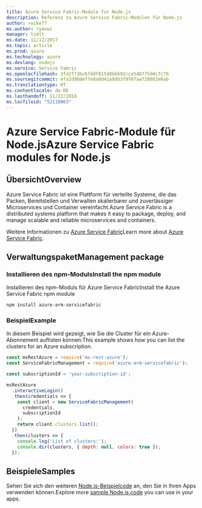 ```yaml
---
title: Azure Service Fabric-Module für Node.js
description: Referenz zu Azure Service Fabric-Modulen für Node.js
author: rwike77
ms.author: ryanwi
manager: timlt
ms.date: 11/12/2017
ms.topic: article
ms.prod: azure
ms.technology: azure
ms.devlang: nodejs
ms.service: Service Fabric
ms.openlocfilehash: 3fd2f73bc6fddf01548bbb92cce540775d4c7c76
ms.sourcegitcommit: efa2d98deffe8a0d41a8d63f9f07aa720862e6ab
ms.translationtype: HT
ms.contentlocale: de-DE
ms.lasthandoff: 11/22/2018
ms.locfileid: "52110063"
---
```

# <a name="azure-service-fabric-modules-for-nodejs"></a><span data-ttu-id="c3b1e-103">Azure Service Fabric-Module für Node.js</span><span class="sxs-lookup"><span data-stu-id="c3b1e-103">Azure Service Fabric modules for Node.js</span></span>

## <a name="overview"></a><span data-ttu-id="c3b1e-104">Übersicht</span><span class="sxs-lookup"><span data-stu-id="c3b1e-104">Overview</span></span>

<span data-ttu-id="c3b1e-105">Azure Service Fabric ist eine Plattform für verteilte Systeme, die das Packen, Bereitstellen und Verwalten skalierbarer und zuverlässiger Microservices und Container vereinfacht.</span><span class="sxs-lookup"><span data-stu-id="c3b1e-105">Azure Service Fabric is a distributed systems platform that makes it easy to package, deploy, and manage scalable and reliable microservices and containers.</span></span>

<span data-ttu-id="c3b1e-106">Weitere Informationen zu [Azure Service Fabric](https://docs.microsoft.com/azure/service-fabric/service-fabric-overview)</span><span class="sxs-lookup"><span data-stu-id="c3b1e-106">Learn more about [Azure Service Fabric](https://docs.microsoft.com/azure/service-fabric/service-fabric-overview).</span></span>

## <a name="management-package"></a><span data-ttu-id="c3b1e-107">Verwaltungspaket</span><span class="sxs-lookup"><span data-stu-id="c3b1e-107">Management package</span></span>

### <a name="install-the-npm-module"></a><span data-ttu-id="c3b1e-108">Installieren des npm-Moduls</span><span class="sxs-lookup"><span data-stu-id="c3b1e-108">Install the npm module</span></span>

<span data-ttu-id="c3b1e-109">Installieren des npm-Moduls für Azure Service Fabric</span><span class="sxs-lookup"><span data-stu-id="c3b1e-109">Install the Azure Service Fabric npm module</span></span>

```bash
npm install azure-arm-servicefabric
```

### <a name="example"></a><span data-ttu-id="c3b1e-110">Beispiel</span><span class="sxs-lookup"><span data-stu-id="c3b1e-110">Example</span></span>

<span data-ttu-id="c3b1e-111">In diesem Beispiel wird gezeigt, wie Sie die Cluster für ein Azure-Abonnement auflisten können:</span><span class="sxs-lookup"><span data-stu-id="c3b1e-111">This example shows how you can list the clusters for an Azure subscription.</span></span>

```javascript
const msRestAzure = require('ms-rest-azure');
const ServiceFabricManagement = require('azure-arm-servicefabric');

const subscriptionId = 'your-subscription-id';

msRestAzure
  .interactiveLogin()
  .then(credentials => {
    const client = new ServiceFabricManagement(
      credentials,
      subscriptionId
    );
    return client.clusters.list();
  })
  .then(clusters => {
    console.log('List of clusters:');
    console.dir(clusters, { depth: null, colors: true });
  });
```

## <a name="samples"></a><span data-ttu-id="c3b1e-112">Beispiele</span><span class="sxs-lookup"><span data-stu-id="c3b1e-112">Samples</span></span>

<span data-ttu-id="c3b1e-113">Sehen Sie sich den weiteren [Node.js-Beispielcode](https://azure.microsoft.com/resources/samples/?platform=nodejs) an, den Sie in Ihren Apps verwenden können.</span><span class="sxs-lookup"><span data-stu-id="c3b1e-113">Explore more [sample Node.js code](https://azure.microsoft.com/resources/samples/?platform=nodejs) you can use in your apps.</span></span>
